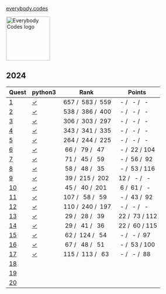 [everybody.codes](https://everybody.codes)

<img src="https://everybody-codes.b-cdn.net/assets/img/logo.png" alt="Everybody Codes logo" style="height: 120px"/>

## 2024

<!-- @BEGIN:Quests:2024@ -->
| Quest | python3 | Rank | Points |
| --- | --- | --- | --- |
|[1](https://everybody.codes/event/2024/quests/1)|[✓](src/main/python/2024_01.py)|&nbsp;657&nbsp;/&nbsp;&nbsp;583&nbsp;/&nbsp;&nbsp;559|&nbsp;&nbsp;-&nbsp;/&nbsp;&nbsp;&nbsp;-&nbsp;/&nbsp;&nbsp;&nbsp;-|
|[2](https://everybody.codes/event/2024/quests/2)|[✓](src/main/python/2024_02.py)|&nbsp;538&nbsp;/&nbsp;&nbsp;386&nbsp;/&nbsp;&nbsp;400|&nbsp;&nbsp;-&nbsp;/&nbsp;&nbsp;&nbsp;-&nbsp;/&nbsp;&nbsp;&nbsp;-|
|[3](https://everybody.codes/event/2024/quests/3)|[✓](src/main/python/2024_03.py)|&nbsp;306&nbsp;/&nbsp;&nbsp;303&nbsp;/&nbsp;&nbsp;297|&nbsp;&nbsp;-&nbsp;/&nbsp;&nbsp;&nbsp;-&nbsp;/&nbsp;&nbsp;&nbsp;-|
|[4](https://everybody.codes/event/2024/quests/4)|[✓](src/main/python/2024_04.py)|&nbsp;343&nbsp;/&nbsp;&nbsp;341&nbsp;/&nbsp;&nbsp;335|&nbsp;&nbsp;-&nbsp;/&nbsp;&nbsp;&nbsp;-&nbsp;/&nbsp;&nbsp;&nbsp;-|
|[5](https://everybody.codes/event/2024/quests/5)|[✓](src/main/python/2024_05.py)|&nbsp;264&nbsp;/&nbsp;&nbsp;244&nbsp;/&nbsp;&nbsp;225|&nbsp;&nbsp;-&nbsp;/&nbsp;&nbsp;&nbsp;-&nbsp;/&nbsp;&nbsp;&nbsp;-|
|[6](https://everybody.codes/event/2024/quests/6)|[✓](src/main/python/2024_06.py)|&nbsp;&nbsp;66&nbsp;/&nbsp;&nbsp;&nbsp;79&nbsp;/&nbsp;&nbsp;&nbsp;47|&nbsp;&nbsp;-&nbsp;/&nbsp;&nbsp;22&nbsp;/&nbsp;104|
|[7](https://everybody.codes/event/2024/quests/7)|[✓](src/main/python/2024_07.py)|&nbsp;&nbsp;71&nbsp;/&nbsp;&nbsp;&nbsp;45&nbsp;/&nbsp;&nbsp;&nbsp;59|&nbsp;&nbsp;-&nbsp;/&nbsp;&nbsp;56&nbsp;/&nbsp;&nbsp;92|
|[8](https://everybody.codes/event/2024/quests/8)|[✓](src/main/python/2024_08.py)|&nbsp;&nbsp;58&nbsp;/&nbsp;&nbsp;&nbsp;48&nbsp;/&nbsp;&nbsp;&nbsp;35|&nbsp;&nbsp;-&nbsp;/&nbsp;&nbsp;53&nbsp;/&nbsp;116|
|[9](https://everybody.codes/event/2024/quests/9)|[✓](src/main/python/2024_09.py)|&nbsp;&nbsp;39&nbsp;/&nbsp;&nbsp;215&nbsp;/&nbsp;&nbsp;202|&nbsp;12&nbsp;/&nbsp;&nbsp;&nbsp;-&nbsp;/&nbsp;&nbsp;&nbsp;-|
|[10](https://everybody.codes/event/2024/quests/10)|[✓](src/main/python/2024_10.py)|&nbsp;&nbsp;45&nbsp;/&nbsp;&nbsp;&nbsp;40&nbsp;/&nbsp;&nbsp;201|&nbsp;&nbsp;6&nbsp;/&nbsp;&nbsp;61&nbsp;/&nbsp;&nbsp;&nbsp;-|
|[11](https://everybody.codes/event/2024/quests/11)|[✓](src/main/python/2024_11.py)|&nbsp;107&nbsp;/&nbsp;&nbsp;&nbsp;58&nbsp;/&nbsp;&nbsp;&nbsp;59|&nbsp;&nbsp;-&nbsp;/&nbsp;&nbsp;43&nbsp;/&nbsp;&nbsp;92|
|[12](https://everybody.codes/event/2024/quests/12)|[✓](src/main/python/2024_12.py)|&nbsp;110&nbsp;/&nbsp;&nbsp;240&nbsp;/&nbsp;&nbsp;197|&nbsp;&nbsp;-&nbsp;/&nbsp;&nbsp;&nbsp;-&nbsp;/&nbsp;&nbsp;&nbsp;-|
|[13](https://everybody.codes/event/2024/quests/13)|[✓](src/main/python/2024_13.py)|&nbsp;&nbsp;29&nbsp;/&nbsp;&nbsp;&nbsp;28&nbsp;/&nbsp;&nbsp;&nbsp;39|&nbsp;22&nbsp;/&nbsp;&nbsp;73&nbsp;/&nbsp;112|
|[14](https://everybody.codes/event/2024/quests/14)|[✓](src/main/python/2024_14.py)|&nbsp;&nbsp;29&nbsp;/&nbsp;&nbsp;&nbsp;41&nbsp;/&nbsp;&nbsp;&nbsp;36|&nbsp;22&nbsp;/&nbsp;&nbsp;60&nbsp;/&nbsp;115|
|[15](https://everybody.codes/event/2024/quests/15)|[✓](src/main/python/2024_15.py)|&nbsp;&nbsp;62&nbsp;/&nbsp;&nbsp;124&nbsp;/&nbsp;&nbsp;&nbsp;54|&nbsp;&nbsp;-&nbsp;/&nbsp;&nbsp;&nbsp;-&nbsp;/&nbsp;&nbsp;97|
|[16](https://everybody.codes/event/2024/quests/16)|[✓](src/main/python/2024_16.py)|&nbsp;&nbsp;67&nbsp;/&nbsp;&nbsp;&nbsp;48&nbsp;/&nbsp;&nbsp;&nbsp;51|&nbsp;&nbsp;-&nbsp;/&nbsp;&nbsp;53&nbsp;/&nbsp;100|
|[17](https://everybody.codes/event/2024/quests/17)|[✓](src/main/python/2024_17.py)|&nbsp;115&nbsp;/&nbsp;&nbsp;113&nbsp;/&nbsp;&nbsp;&nbsp;63|&nbsp;&nbsp;-&nbsp;/&nbsp;&nbsp;&nbsp;-&nbsp;/&nbsp;&nbsp;88|
|[18](https://everybody.codes/event/2024/quests/18)||||
|[19](https://everybody.codes/event/2024/quests/19)||||
|[20](https://everybody.codes/event/2024/quests/20)||||
<!-- @END:Quests:2024@ -->
